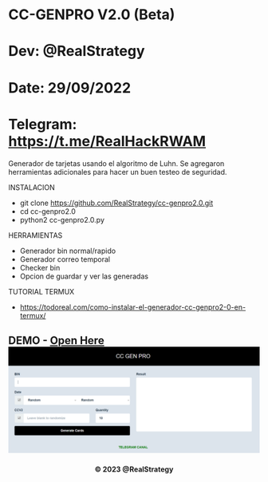 # CC-GENPRO V2.0 (Beta)
# Dev: @RealStrategy
# Date: 29/09/2022
# Telegram: https://t.me/RealHackRWAM

Generador de tarjetas usando el algoritmo de Luhn. Se agregaron herramientas adicionales para hacer un buen testeo de seguridad.

INSTALACION

- git clone https://github.com/RealStrategy/cc-genpro2.0.git
- cd cc-genpro2.0
- python2 cc-genpro2.0.py

HERRAMIENTAS

- Generador bin normal/rapido
- Generador correo temporal
- Checker bin
- Opcion de guardar y ver las generadas

TUTORIAL TERMUX

- https://todoreal.com/como-instalar-el-generador-cc-genpro2-0-en-termux/

DEMO - [Open Here](https://realstrategy.github.io/CC-GENPRO/)
![alt text](https://raw.githubusercontent.com/RealStrategy/realstrategy.github.io/main/CC-GENPROV1/ccgenpro.png)
---

<h4 align='center'> © 2023 @RealStrategy <h4>
